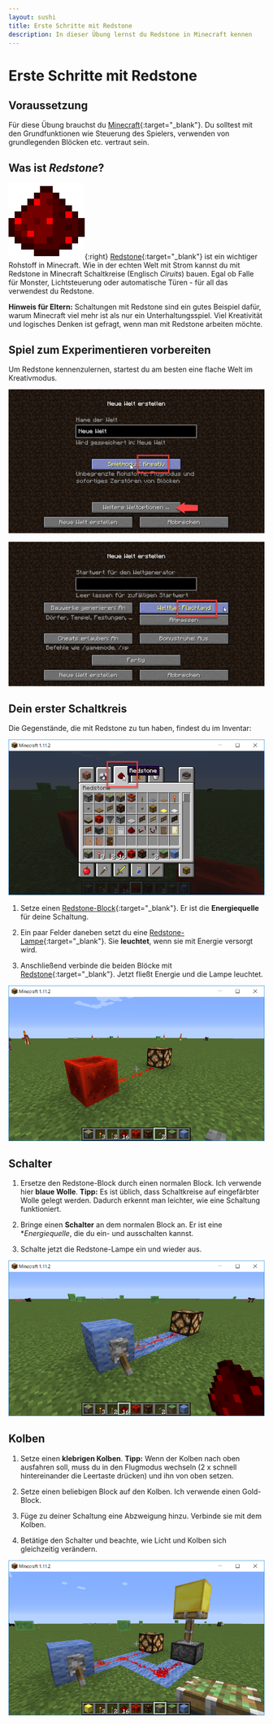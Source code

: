 ```yaml
---
layout: sushi
title: Erste Schritte mit Redstone
description: In dieser Übung lernst du Redstone in Minecraft kennen
---
```


# Erste Schritte mit Redstone

## Voraussetzung

Für diese Übung brauchst du [Minecraft](https://minecraft.net/de-de/){:target="_blank"}. Du solltest mit den Grundfunktionen wie Steuerung des Spielers, verwenden von grundlegenden Blöcken etc. vertraut sein.



## Was ist *Redstone*?

![Redstone](erste-schritte-mit-redstone/redstone.png){:right}
[Redstone](http://minecraft-de.gamepedia.com/Redstone){:target="_blank"} ist ein wichtiger Rohstoff in Minecraft. Wie in der echten Welt mit Strom kannst du mit Redstone in Minecraft Schaltkreise (Englisch *Ciruits*) bauen. Egal ob Falle für Monster, Lichtsteuerung oder automatische Türen - für all das verwendest du Redstone.

**Hinweis für Eltern:** Schaltungen mit Redstone sind ein gutes Beispiel dafür, warum Minecraft viel mehr ist als nur ein Unterhaltungsspiel. Viel Kreativität und logisches Denken ist gefragt, wenn man mit Redstone arbeiten möchte.

## Spiel zum Experimentieren vorbereiten

Um Redstone kennenzulernen, startest du am besten eine flache Welt im Kreativmodus.

![Kreativmodus](erste-schritte-mit-redstone/kreativmodus.png)

![Kreativmodus](erste-schritte-mit-redstone/flachland.png)

## Dein erster Schaltkreis

Die Gegenstände, die mit Redstone zu tun haben, findest du im Inventar:

![Redstone im Inventar](erste-schritte-mit-redstone/redstone-inventar.png)

1. Setze einen [Redstone-Block](http://minecraft-de.gamepedia.com/Redstone-Block){:target="_blank"}. Er ist die **Energiequelle** für deine Schaltung.

1. Ein paar Felder daneben setzt du eine [Redstone-Lampe](http://minecraft-de.gamepedia.com/Redstone-Lampe){:target="_blank"}. Sie **leuchtet**, wenn sie mit Energie versorgt wird.

1. Anschließend verbinde die beiden Blöcke mit [Redstone](http://minecraft-de.gamepedia.com/Redstone){:target="_blank"}. Jetzt fließt Energie und die Lampe leuchtet.

![Erste Schaltung](erste-schritte-mit-redstone/erste-schaltung.png)

## Schalter

1. Ersetze den Redstone-Block durch einen normalen Block. Ich verwende hier **blaue Wolle**. **Tipp:** Es ist üblich, dass Schaltkreise auf eingefärbter Wolle gelegt werden. Dadurch erkennt man leichter, wie eine Schaltung funktioniert.

1. Bringe einen **Schalter** an dem normalen Block an. Er ist eine **Energiequelle*, die du ein- und ausschalten kannst.

1. Schalte jetzt die Redstone-Lampe ein und wieder aus.

![Erste Schaltung](erste-schritte-mit-redstone/schalter.png)

## Kolben

1. Setze einen **klebrigen Kolben**. **Tipp:** Wenn der Kolben nach oben ausfahren soll, muss du in den Flugmodus wechseln (2 x schnell hintereinander die Leertaste drücken) und ihn von oben setzen.

1. Setze einen beliebigen Block auf den Kolben. Ich verwende einen Gold-Block.

1. Füge zu deiner Schaltung eine Abzweigung hinzu. Verbinde sie mit dem Kolben.

1. Betätige den Schalter und beachte, wie Licht und Kolben sich gleichzeitig verändern.

![Erste Schaltung](erste-schritte-mit-redstone/kolben.png)



